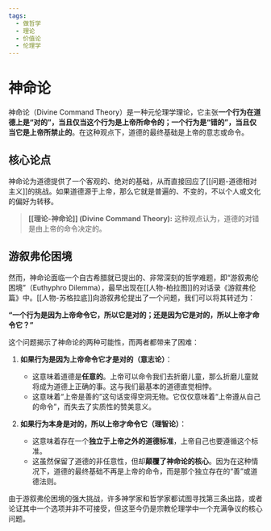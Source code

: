 ```yaml
---
tags:
  - 做哲学
  - 理论
  - 价值论
  - 伦理学
---
```


# 神命论

神命论（Divine Command Theory）是一种元伦理学理论，它主张**一个行为在道德上是“对的”，当且仅当这个行为是上帝所命令的；一个行为是“错的”，当且仅当它是上帝所禁止的**。在这种观点下，道德的最终基础是上帝的意志或命令。

## 核心论点

神命论为道德提供了一个客观的、绝对的基础，从而直接回应了[[问题-道德相对主义]]的挑战。如果道德源于上帝，那么它就是普遍的、不变的，不以个人或文化的偏好为转移。

> **[[理论-神命论]] (Divine Command Theory):** 这种观点认为，道德的对错是由上帝的命令决定的。

## 游叙弗伦困境

然而，神命论面临一个自古希腊就已提出的、非常深刻的哲学难题，即“游叙弗伦困境”（Euthyphro Dilemma），最早出现在[[人物-柏拉图]]的对话录《游叙弗伦篇》中。[[人物-苏格拉底]]向游叙弗伦提出了一个问题，我们可以将其转述为：

**“一个行为是因为上帝命令它，所以它是对的；还是因为它是对的，所以上帝才命令它？”**

这个问题揭示了神命论的两种可能性，而两者都带来了困难：

1.  **如果行为是因为上帝命令它才是对的（意志论）**：
    *   这意味着道德是**任意的**。上帝可以命令我们去折磨儿童，那么折磨儿童就将成为道德上正确的事。这与我们最基本的道德直觉相悖。
    *   这意味着“上帝是善的”这句话变得空洞无物。它仅仅意味着“上帝遵从自己的命令”，而失去了实质性的赞美意义。

2.  **如果行为本身是对的，所以上帝才命令它（理智论）**：
    *   这意味着存在一个**独立于上帝之外的道德标准**，上帝自己也要遵循这个标准。
    *   这虽然保留了道德的非任意性，但却**颠覆了神命论的核心**。因为在这种情况下，道德的最终基础不再是上帝的命令，而是那个独立存在的“善”或道德法则。

由于游叙弗伦困境的强大挑战，许多神学家和哲学家都试图寻找第三条出路，或者论证其中一个选项并非不可接受，但这至今仍是宗教伦理学中一个充满争议的核心问题。

